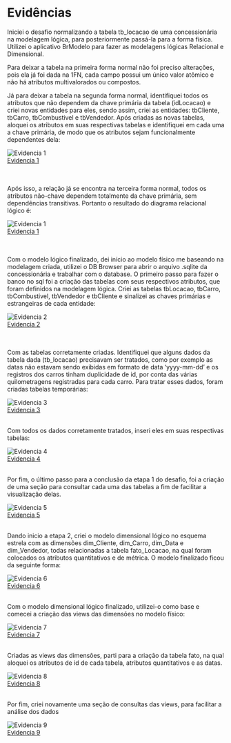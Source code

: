 # Evidências
Iniciei o desafio normalizando a tabela tb_locacao de uma concessionária na modelagem lógica, para posteriormente passá-la para a forma física. Utilizei o aplicativo BrModelo para fazer as modelagens lógicas Relacional e Dimensional. 

Para deixar a tabela na primeira forma normal não foi preciso alterações, pois ela já foi dada na 1FN, cada campo possui um único valor atômico e não há atributos multivalorados ou compostos.

Já para deixar a tabela na segunda forma normal, identifiquei todos os atributos que não dependem da chave primária da tabela (idLocacao) e criei novas entidades para eles, sendo assim, criei as entidades: tbCliente, tbCarro, tbCombustivel e tbVendedor. Após criadas as novas tabelas, aloquei os atributos em suas respectivas tabelas e identifiquei em cada uma a chave primária, de modo que os atributos sejam funcionalmente dependentes dela:

![Evidencia 1](evidencias/evidencia_1.webp)  
[Evidencia 1](evidencias/evidencia_1.webp)  
<br></br>

Após isso, a relação já se encontra na terceira forma normal, todos os atributos não-chave dependem totalmente da chave primária, sem dependências transitivas. Portanto o resultado do diagrama relacional lógico é:

![Evidencia 1](evidencias/evidencia_1.webp)  
[Evidencia 1](evidencias/evidencia_1.webp)  
<br></br>

Com o modelo lógico finalizado, dei início ao modelo físico me baseando na modelagem criada, utilizei o DB Browser para abrir o arquivo .sqlite da concessionária e trabalhar com o database. O primeiro passo para fazer o banco no sql foi a criação das tabelas com seus respectivos atributos, que foram definidos na modelagem lógica. Criei as tabelas tbLocacao, tbCarro, tbCombustivel, tbVendedor e tbCliente e sinalizei as chaves primárias e estrangeiras de cada entidade:

![Evidencia 2](evidencias/evidencia_2.webp)  
[Evidencia 2](evidencias/evidencia_2.webp)  
<br></br>

Com as tabelas corretamente criadas. Identifiquei que alguns dados da tabela dada (tb_locacao) precisavam ser tratados, como por exemplo as datas não estavam sendo exibidas em formato de data ‘yyyy-mm-dd’ e os registros dos carros tinham duplicidade de id, por conta das várias quilometragens registradas para cada carro. Para tratar esses dados, foram criadas tabelas temporárias:

![Evidencia 3](evidencias/evidencia_3.webp)  
[Evidencia 3](evidencias/evidencia_3.webp)
<br></br>

Com todos os dados corretamente tratados, inseri eles em suas respectivas tabelas:

![Evidencia 4](evidencias/evidencia_4.webp)  
[Evidencia 4](evidencias/evidencia_4.webp)
<br></br>

Por fim, o último passo para a conclusão da etapa 1 do desafio, foi a criação de uma seção para consultar cada uma das tabelas a fim de facilitar a visualização delas.

![Evidencia 5](evidencias/evidencia_5.webp)  
[Evidencia 5](evidencias/evidencia_5.webp)
<br></br>

Dando inicio a etapa 2, criei o modelo dimensional lógico no esquema estrela com as dimensões dim_Cliente, dim_Carro, dim_Data e dim_Vendedor, todas relacionadas a tabela fato_Locacao, na qual foram colocados os atributos quantitativos e de métrica. O modelo finalizado ficou da seguinte forma:

![Evidencia 6](evidencias/evidencia_6.webp)  
[Evidencia 6](evidencias/evidencia_6.webp)
<br></br>

Com o modelo dimensional lógico finalizado, utilizei-o como base e comecei a criação das views das dimensões no modelo físico:

![Evidencia 7](evidencias/evidencia_7.webp)  
[Evidencia 7](evidencias/evidencia_7.webp)
<br></br>

Criadas as views das dimensões, parti para a criação da tabela fato, na qual aloquei os atributos de id de cada tabela, atributos quantitativos e as datas.

![Evidencia 8](evidencias/evidencia_8.webp)  
[Evidencia 8](evidencias/evidencia_8.webp)
<br></br>

Por fim, criei novamente uma seção de consultas das views, para facilitar a análise dos dados

![Evidencia 9](evidencias/evidencia_9.webp)  
[Evidencia 9](evidencias/evidencia_9.webp)
<br></br>